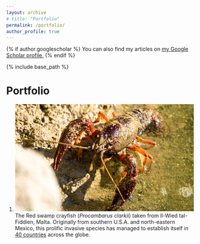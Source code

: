 ```yaml
---
layout: archive
# title: "Portfolio"
permalink: /portfolio/
author_profile: true
---
```


{% if author.googlescholar %}
  You can also find my articles on <u><a href="{{author.googlescholar}}">my Google Scholar profile</a>.</u>
{% endif %}

{% include base_path %}

<!-- {% for post in site.publications reversed %}
  {% include archive-single.html %}
{% endfor %}
 -->

Portfolio
======

1. <img src='/images/Procambarus_clarkii.png'>\
The Red swamp crayfish (*Procambarus clarkii*) taken from Il-Wied tal-Fiddien, Malta.  Originally from southern U.S.A. and north-eastern Mexico, this prolific invasive species has managed to establish itself in [40 countries](http://link.springer.com/10.1007/s11160-020-09594-z) across the globe.